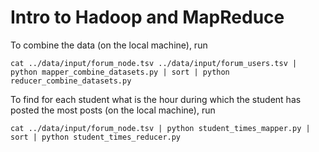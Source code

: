 Intro to Hadoop and MapReduce
=============================

To combine the data (on the local machine), run

`cat ../data/input/forum_node.tsv ../data/input/forum_users.tsv | python mapper_combine_datasets.py | sort | python reducer_combine_datasets.py`

To find for each student what is the hour during which the student has posted the most posts (on the local machine), run

`cat ../data/input/forum_node.tsv | python student_times_mapper.py | sort | python student_times_reducer.py`
